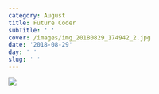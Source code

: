 ```yaml
---
category: August
title: Future Coder
subTitle: ' '
cover: /images/img_20180829_174942_2.jpg
date: '2018-08-29'
day: ' '
slug: ' '
---
```

![](/images/img_20180829_174942_2.jpg)

